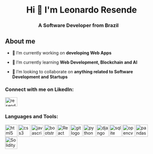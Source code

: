 <h1 align="center">Hi 👋 I'm Leonardo Resende</h1>
<h3 align="center">A Software Developer from Brazil <img src="https://cdn-icons-png.flaticon.com/128/197/197386.png" width="17" /></h3>

## About me

- 🔭 I’m currently working on **developing Web Apps**

- 🌱 I’m currently learning **Web Development, Blockchain and AI**

- 👯 I’m looking to collaborate on **anything related to Software Development and Startups**

<!-- - 📫 How to reach me **linkedin.com/in/resende-leonardo/** -->

<h3 align="left">Connect with me on LikedIn:</h3>
<p align="left">
<a href="https://linkedin.com/in/resende-leonardo" target="blank"><img align="center" src="https://raw.githubusercontent.com/rahuldkjain/github-profile-readme-generator/master/src/images/icons/Social/linked-in-alt.svg" alt="resende-leonardo" height="30" width="40" /></a>
</p>

<h3 align="left">Languages and Tools:</h3>

<!-- HTML -->
<a href="https://developer.mozilla.org/en-US/docs/Web/HTML" target="_blank">
  <img align="left" title="HTML" alt="html5 logo" width="40px" src="https://cdn.jsdelivr.net/gh/devicons/devicon/icons/html5/html5-original.svg" />
</a>

<!-- CSS -->
<a href="https://developer.mozilla.org/en-US/docs/Web/CSS" target="_blank">
  <img align="left" title="CSS" alt="css3 logo" width="40px" src="https://cdn.jsdelivr.net/gh/devicons/devicon/icons/css3/css3-original.svg" />
</a>

<!-- JavaScript -->
<a href="https://developer.mozilla.org/en-US/docs/Web/JavaScript" target="_blank">
  <img align="left" title="JavaScript" alt="javascript logo" width="40px" src="https://cdn.jsdelivr.net/gh/devicons/devicon/icons/javascript/javascript-original.svg" />
</a>

<!-- Bootstrap -->
<a href="https://getbootstrap.com/" target="_blank">
  <img align="left" title="Bootstrap" alt="bootstrap logo" width="40px" src="https://cdn.jsdelivr.net/gh/devicons/devicon/icons/bootstrap/bootstrap-original.svg" />
</a>

<!-- React -->
<a href="https://react.dev/" target="_blank">
 <img align="left" title="React" alt="React logo" width="40px" src="https://cdn.jsdelivr.net/gh/devicons/devicon/icons/react/react-original.svg" />
</a>

<!-- GIT -->
<a href="https://git-scm.com/" target="_blank">
 <img align="left" title="GIT" alt="git logo" width="40px" src="https://cdn.jsdelivr.net/gh/devicons/devicon/icons/git/git-original.svg" />
</a>

<!-- Python -->
<a href="https://www.python.org/" target="_blank">
 <img align="left" title="Python" alt="python logo" width="40px" src="https://cdn.jsdelivr.net/gh/devicons/devicon/icons/python/python-original.svg" />
</a>

<!-- Django -->
<a href="https://www.djangoproject.com/" target="_blank">
 <img align="left" title="Django" alt="django logo" width="40px" src="https://cdn.jsdelivr.net/gh/devicons/devicon/icons/django/django-plain.svg" />
</a>

<!-- SQLite -->
<a href="https://www.sqlite.org/index.html" target="_blank">
 <img align="left" title="SQLite" alt="sqlite logo" width="40px" src="https://cdn.jsdelivr.net/gh/devicons/devicon/icons/sqlite/sqlite-original.svg" />
</a>

<!-- OpenCV -->
<a href="https://opencv.org/" target="_blank">
 <img align="left" title="OpenCV" alt="opencv logo" width="40px" src="https://cdn.jsdelivr.net/gh/devicons/devicon/icons/opencv/opencv-original.svg" />
</a>

<!-- Pandas -->
<a href="https://pandas.pydata.org/" target="_blank">
 <img align="left" title="Pandas" alt="pandas logo" width="40px" src="https://cdn.jsdelivr.net/gh/devicons/devicon/icons/pandas/pandas-original.svg" />
</a>

<!-- Solidity -->
<a href="https://soliditylang.org/" target="_blank">
  <img align="left" title="Solidity" alt="Solidity" width="40px" src="https://cdn.jsdelivr.net/gh/devicons/devicon/icons/solidity/solidity-original.svg" />
</a>

###



<!---
resendeleonardo/resendeleonardo is a ✨ special ✨ repository because its `README.md` (this file) appears on your GitHub profile.
You can click the Preview link to take a look at your changes.
--->
